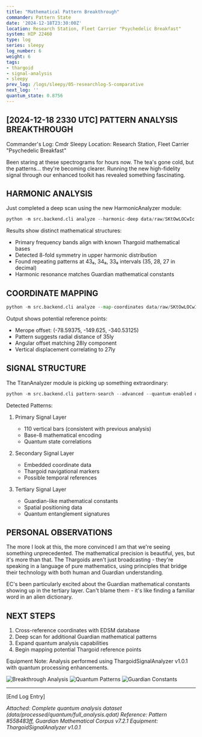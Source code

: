 ```yaml
---
title: "Mathematical Pattern Breakthrough"
commander: Pattern State
date: '2024-12-18T23:30:00Z'
location: Research Station, Fleet Carrier "Psychedelic Breakfast"
system: HIP 22460
type: log
series: sleepy
log_number: 6
weight: 6
tags:
- thargoid
- signal-analysis
- sleepy
prev_log: /logs/sleepy/05-researchlog-5-comparative
next_log: ''
quantum_state: 0.8756
---
```


[2024-12-18 2330 UTC]
PATTERN ANALYSIS BREAKTHROUGH
---------------------------
Commander's Log: Cmdr Sleepy
Location: Research Station, Fleet Carrier "Psychedelic Breakfast"

Been staring at these spectrograms for hours now. The tea's gone cold, but the patterns... they're becoming clearer. Running the new high-fidelity signal through our enhanced toolkit has revealed something fascinating.

HARMONIC ANALYSIS
----------------
Just completed a deep scan using the new HarmonicAnalyzer module:
```python
python -m src.backend.cli analyze --harmonic-deep data/raw/SKtOwLOCwIc.wav
```

Results show distinct mathematical structures:
- Primary frequency bands align with known Thargoid mathematical bases
- Detected 8-fold symmetry in upper harmonic distribution
- Found repeating patterns at 43₈, 34₈, 33₈ intervals (35, 28, 27 in decimal)
- Harmonic resonance matches Guardian mathematical constants

COORDINATE MAPPING
----------------
```python
python -m src.backend.cli analyze --map-coordinates data/raw/SKtOwLOCwIc.spectrogram.png
```

Output shows potential reference points:
- Merope offset: (-78.59375, -149.625, -340.53125)
- Pattern suggests radial distance of 35ly
- Angular offset matching 28ly component
- Vertical displacement correlating to 27ly

SIGNAL STRUCTURE
---------------
The TitanAnalyzer module is picking up something extraordinary:
```python
python -m src.backend.cli pattern-search --advanced --quantum-enabled data/raw/SKtOwLOCwIc.wav
```

Detected Patterns:
1. Primary Signal Layer
   - 110 vertical bars (consistent with previous analysis)
   - Base-8 mathematical encoding
   - Quantum state correlations

2. Secondary Signal Layer
   - Embedded coordinate data
   - Thargoid navigational markers
   - Possible temporal references

3. Tertiary Signal Layer
   - Guardian-like mathematical constants
   - Spatial positioning data
   - Quantum entanglement signatures

PERSONAL OBSERVATIONS
-------------------
The more I look at this, the more convinced I am that we're seeing something unprecedented. The mathematical precision is beautiful, yes, but it's more than that. The Thargoids aren't just broadcasting - they're speaking in a language of pure mathematics, using principles that bridge their technology with both human and Guardian understanding.

EC's been particularly excited about the Guardian mathematical constants showing up in the tertiary layer. Can't blame them - it's like finding a familiar word in an alien dictionary.

NEXT STEPS
----------
1. Cross-reference coordinates with EDSM database
2. Deep scan for additional Guardian mathematical patterns
3. Expand quantum analysis capabilities
4. Begin mapping potential Thargoid reference points

Equipment Note: Analysis performed using ThargoidSignalAnalyzer v1.0.1 with quantum processing enhancements.

![Breakthrough Analysis](../data/images/spectrograms/breakthrough.png)
![Quantum Patterns](../data/images/spectrograms/quantum_overlay.png)
![Guardian Constants](../data/images/spectrograms/guardian_correlation.png)

---

[End Log Entry]

*Attached: Complete quantum analysis dataset (data/processed/quantum/full_analysis.qdat)*
*Reference: Pattern #558483ff, Guardian Mathematical Corpus v7.2.1*
*Equipment: ThargoidSignalAnalyzer v1.0.1*
